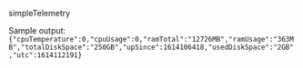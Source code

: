 simpleTelemetry

Sample output:
```{"cpuTemperature":0,"cpuUsage":0,"ramTotal":"12726MB","ramUsage":"363MB","totalDiskSpace":"250GB","upSince":1614106418,"usedDiskSpace":"2GB","utc":1614112191}```